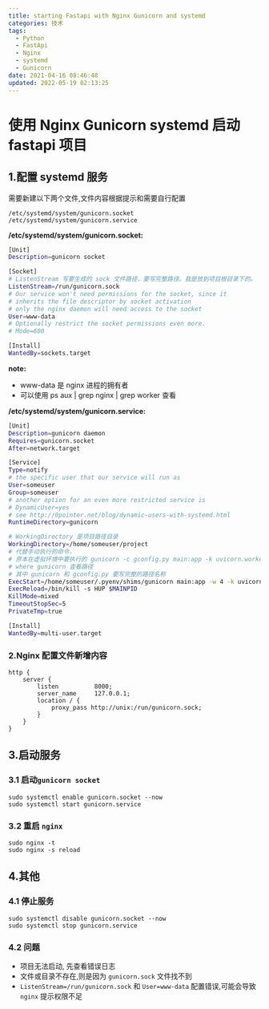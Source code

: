 ```yaml
---
title: starting Fastapi with Nginx Gunicorn and systemd
categories: 技术
tags:
  - Python
  - FastApi
  - Nginx
  - systemd
  - Gunicorn
date: 2021-04-16 08:46:48
updated: 2022-05-19 02:13:25
---
```


# 使用 Nginx Gunicorn systemd 启动 fastapi 项目

## 1.配置 systemd 服务

需要新建以下两个文件,文件内容根据提示和需要自行配置
```
/etc/systemd/system/gunicorn.socket
/etc/systemd/system/gunicorn.service
```

**/etc/systemd/system/gunicorn.socket:**
```bash
[Unit]
Description=gunicorn socket

[Socket]
# ListenStream 写要生成的 sock 文件路径，要写完整路径。我是放到项目根目录下的。
ListenStream=/run/gunicorn.sock
# Our service won't need permissions for the socket, since it
# inherits the file descriptor by socket activation
# only the nginx daemon will need access to the socket
User=www-data
# Optionally restrict the socket permissions even more.
# Mode=600

[Install]
WantedBy=sockets.target
```

**note:**
- www-data 是 nginx 进程的拥有者
- 可以使用 ps aux | grep nginx | grep worker 查看

**/etc/systemd/system/gunicorn.service:**
```bash
[Unit]
Description=gunicorn daemon
Requires=gunicorn.socket
After=network.target

[Service]
Type=notify
# the specific user that our service will run as
User=someuser
Group=someuser
# another option for an even more restricted service is
# DynamicUser=yes
# see http://0pointer.net/blog/dynamic-users-with-systemd.html
RuntimeDirectory=gunicorn

# WorkingDirectory 是项目路径目录
WorkingDirectory=/home/someuser/project
# 代替手动执行的命令，
# 原本在虚拟环境中要执行的 gunicorn -c gconfig.py main:app -k uvicorn.workers.UvicornWorker
# where gunicorn 查看路径
# 其中 gunicorn 和 gconfig.py 要写完整的路径名称
ExecStart=/home/someuser/.pyenv/shims/gunicorn main:app -w 4 -k uvicorn.workers.UvicornWorker
ExecReload=/bin/kill -s HUP $MAINPID
KillMode=mixed
TimeoutStopSec=5
PrivateTmp=true

[Install]
WantedBy=multi-user.target
```

### 2.Nginx 配置文件新增内容
```nginx
http {
    server {
        listen          8000;
        server_name     127.0.0.1;
        location / {
            proxy_pass http://unix:/run/gunicorn.sock;
        }
    }
}
```

## 3.启动服务

### 3.1 启动`gunicorn socket`
```
sudo systemctl enable gunicorn.socket --now
sudo systemctl start gunicorn.service
```

### 3.2 重启 `nginx`

```
sudo nginx -t
sudo nginx -s reload
```

## 4.其他

### 4.1 停止服务

```
sudo systemctl disable gunicorn.socket --now
sudo systemctl stop gunicorn.service
```

### 4.2 问题

- 项目无法启动, 先查看错误日志
- 文件或目录不存在,则是因为 `gunicorn.sock` 文件找不到
-  `ListenStream=/run/gunicorn.sock`  和 `User=www-data` 配置错误,可能会导致 `nginx` 提示权限不足